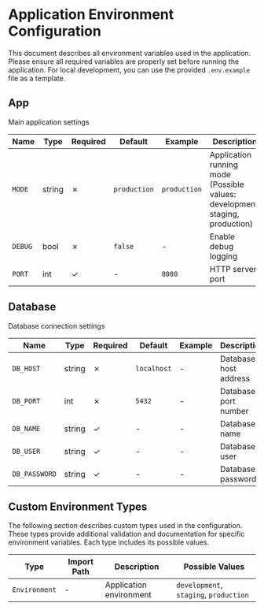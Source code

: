 # Application Environment Configuration

This document describes all environment variables used in the application.
Please ensure all required variables are properly set before running the application.
For local development, you can use the provided `.env.example` file as a template.


## App

Main application settings

| Name | Type | Required | Default | Example | Description |
|--------|------|----------|---------|---------|-------------|
| `MODE` | string | ✗ | `production` | `production` | Application running mode (Possible values: development, staging, production) |
| `DEBUG` | bool | ✗ | `false` | - | Enable debug logging |
| `PORT` | int | ✓ | - | `8080` | HTTP server port |

## Database

Database connection settings

| Name | Type | Required | Default | Example | Description |
|--------|------|----------|---------|---------|-------------|
| `DB_HOST` | string | ✗ | `localhost` | - | Database host address |
| `DB_PORT` | int | ✗ | `5432` | - | Database port number |
| `DB_NAME` | string | ✓ | - | - | Database name |
| `DB_USER` | string | ✓ | - | - | Database user |
| `DB_PASSWORD` | string | ✓ | - | - | Database password |

## Custom Environment Types

The following section describes custom types used in the configuration.
These types provide additional validation and documentation for specific environment variables.
Each type includes its possible values.


| Type | Import Path | Description | Possible Values |
|----|------------|-------------|----------------|
| `Environment` | - | Application environment | `development`, `staging`, `production` | 